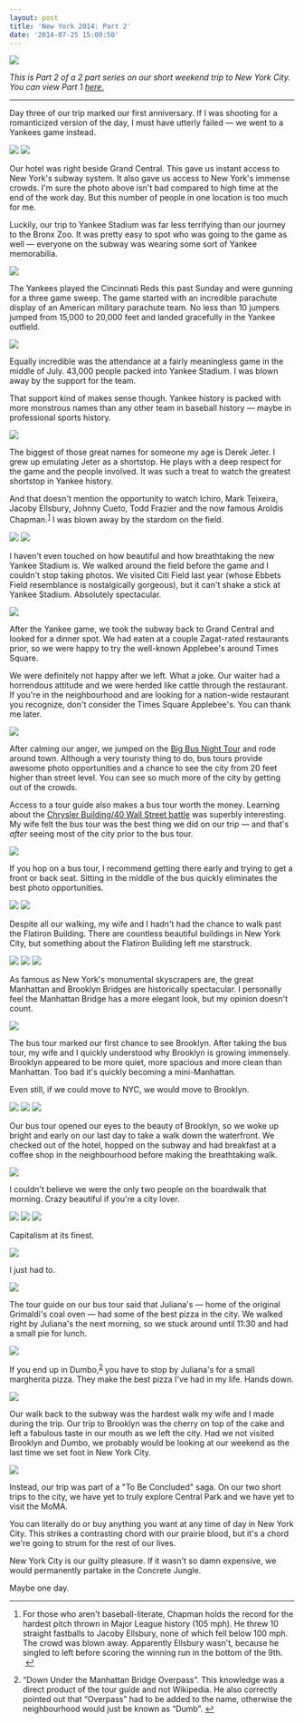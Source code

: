 ```yaml
---
layout: post
title: 'New York 2014: Part 2'
date: '2014-07-25 15:00:50'
---
```


![](http://static.thenewsprint.co/media/2014/Jul/P7200514.jpg)

*This is Part 2 of a 2 part series on our short weekend trip to New York City. You can view Part 1 [here.](http://www.thenewsprint.co/2014/07/23/new-york-2014-part-1/)*

---

Day three of our trip marked our first anniversary. If I was shooting for a romanticized version of the day, I must have utterly failed — we went to a Yankees game instead.

![](http://static.thenewsprint.co/media/2014/Jul/P7180205.jpg)
![](http://static.thenewsprint.co/media/2014/Jul/P7190388.jpg)

Our hotel was right beside Grand Central. This gave us instant access to New York's subway system. It also gave us access to New York's immense crowds. I'm sure the photo above isn't bad compared to high time at the end of the work day. But this number of people in one location is too much for me.

Luckily, our trip to Yankee Stadium was far less terrifying than our journey to the Bronx Zoo. It was pretty easy to spot who was going to the game as well — everyone on the subway was wearing some sort of Yankee memorabilia.

![](http://static.thenewsprint.co/media/2014/Jul/P7200526.jpg)

The Yankees played the Cincinnati Reds this past Sunday and were gunning for a three game sweep. The game started with an incredible parachute display of an American military parachute team. No less than 10 jumpers jumped from 15,000 to 20,000 feet and landed gracefully in the Yankee outfield.

![](http://static.thenewsprint.co/media/2014/Jul/P7200531.jpg)

Equally incredible was the attendance at a fairly meaningless game in the middle of July. 43,000 people packed into Yankee Stadium. I was blown away by the support for the team.

That support kind of makes sense though. Yankee history is packed with more monstrous names than any other team in baseball history — maybe in professional sports history. 

![](http://static.thenewsprint.co/media/2014/Jul/P7200615.jpg)

The biggest of those great names for someone my age is Derek Jeter. I grew up emulating Jeter as a shortstop. He plays with a deep respect for the game and the people involved. It was such a treat to watch the greatest shortstop in Yankee history.

<p>And that doesn&#39;t mention the opportunity to watch Ichiro, Mark Teixeira, Jacoby Ellsbury, Johnny Cueto, Todd Frazier and the now famous Aroldis Chapman.<sup id="fnref1"><a href="#fn1" rel="footnote">1</a></sup> I was blown away by the stardom on the field.</p>

![](http://static.thenewsprint.co/media/2014/Jul/P7200581.jpg)
![](http://static.thenewsprint.co/media/2014/Jul/P7200604.jpg)

I haven't even touched on how beautiful and how breathtaking the new Yankee Stadium is. We walked around the field before the game and I couldn't stop taking photos. We visited Citi Field last year (whose Ebbets Field resemblance is nostalgically gorgeous), but it can't shake a stick at Yankee Stadium. Absolutely spectacular.

![](http://static.thenewsprint.co/media/2014/Jul/P7200641.jpg)

After the Yankee game, we took the subway back to Grand Central and looked for a dinner spot. We had eaten at a couple Zagat-rated restaurants prior, so we were happy to try the well-known Applebee's around Times Square.

We were definitely not happy after we left. What a joke. Our waiter had a horrendous attitude and we were herded like cattle through the restaurant. If you're in the neighbourhood and are looking for a nation-wide restaurant you recognize, don't consider the Times Square Applebee's. You can thank me later.

![](http://static.thenewsprint.co/media/2014/Jul/P7200656.jpg)

After calming our anger, we jumped on the [Big Bus Night Tour](http://eng.bigbustours.com/newyork/night-tour.html) and rode around town. Although a very touristy thing to do, bus tours provide awesome photo opportunities and a chance to see the city from 20 feet higher than street level. You can see so much more of the city by getting out of the crowds.

Access to a tour guide also makes a bus tour worth the money. Learning about the [Chrysler Building/40 Wall Street battle](http://mentalfloss.com/article/31138/how-chrysler-building-got-so-tall-last-minute) was superbly interesting. My wife felt the bus tour was the best thing we did on our trip — and that's *after* seeing most of the city prior to the bus tour.

![](http://static.thenewsprint.co/media/2014/Jul/P7200661.jpg)

If you hop on a bus tour, I recommend getting there early and trying to get a front or back seat. Sitting in the middle of the bus quickly eliminates the best photo opportunities.

![](http://static.thenewsprint.co/media/2014/Jul/P7200667.jpg)
![](http://static.thenewsprint.co/media/2014/Jul/P7200676.jpg)

Despite all our walking, my wife and I hadn't had the chance to walk past the Flatiron Building. There are countless beautiful buildings in New York City, but something about the Flatiron Building left me starstruck. 

![](http://static.thenewsprint.co/media/2014/Jul/P7200680.jpg)
![](http://static.thenewsprint.co/media/2014/Jul/P7200711.jpg)
![](http://static.thenewsprint.co/media/2014/Jul/P7200723.jpg)

As famous as New York's monumental skyscrapers are, the great Manhattan and Brooklyn Bridges are historically spectacular. I personally feel the Manhattan Bridge has a more elegant look, but my opinion doesn't count.

![](http://static.thenewsprint.co/media/2014/Jul/P7200735.jpg)

The bus tour marked our first chance to see Brooklyn. After taking the bus tour, my wife and I quickly understood why Brooklyn is growing immensely. Brooklyn appeared to be more quiet, more spacious and more clean than Manhattan. Too bad it's quickly becoming a mini-Manhattan.

Even still, if we could move to NYC, we would move to Brooklyn.

![](http://static.thenewsprint.co/media/2014/Jul/P7200768.jpg)
![](http://static.thenewsprint.co/media/2014/Jul/P7200772.jpg)
![](http://static.thenewsprint.co/media/2014/Jul/P7210828.jpg)

Our bus tour opened our eyes to the beauty of Brooklyn, so we woke up bright and early on our last day to take a walk down the waterfront. We checked out of the hotel, hopped on the subway and had breakfast at a coffee shop in the neighbourhood before making the breathtaking walk.

![](http://static.thenewsprint.co/media/2014/Jul/P7210851.jpg)

I couldn't believe we were the only two people on the boardwalk that morning. Crazy beautiful if you're a city lover.

![](http://static.thenewsprint.co/media/2014/Jul/P7210856.jpg)
![](http://static.thenewsprint.co/media/2014/Jul/P7210862.jpg)
![](http://static.thenewsprint.co/media/2014/Jul/P7210864-1.jpg)

Capitalism at its finest.

![](http://static.thenewsprint.co/media/2014/Jul/P7190428.jpg)

I just had to.

![](http://static.thenewsprint.co/media/2014/Jul/P7210881.jpg)

The tour guide on our bus tour said that Juliana's — home of the original Grimaldi's coal oven — had some of the best pizza in the city. We walked right by Juliana's the next morning, so we stuck around until 11:30 and had a small pie for lunch.

![](http://static.thenewsprint.co/media/2014/Jul/P7210888.jpg)

<p>If you end up in Dumbo,<sup id="fnref2"><a href="#fn2" rel="footnote">2</a></sup> you have to stop by Juliana&#39;s for a small margherita pizza. They make the best pizza I&#39;ve had in my life. Hands down.</p>

![](http://static.thenewsprint.co/media/2014/Jul/P7210796.jpg)

Our walk back to the subway was the hardest walk my wife and I made during the trip. Our trip to Brooklyn was the cherry on top of the cake and left a fabulous taste in our mouth as we left the city. Had we not visited Brooklyn and Dumbo, we probably would be looking at our weekend as the last time we set foot in New York City.

![](http://static.thenewsprint.co/media/2014/Jul/P7210817.jpg)

Instead, our trip was part of a "To Be Concluded" saga. On our two short trips to the city, we have yet to truly explore Central Park and we have yet to visit the MoMA.

You can literally do or buy anything you want at any time of day in New York City. This strikes a contrasting chord with our prairie blood, but it's a chord we're going to strum for the rest of our lives.

New York City is our guilty pleasure. If it wasn't so damn expensive, we would permanently partake in the Concrete Jungle.

Maybe one day.

<div class="footnotes">
<hr />
<ol>

<li id="fn1">
<p>For those who aren&#39;t baseball-literate, Chapman holds the record for the hardest pitch thrown in Major League history (105 mph). He threw 10 straight fastballs to Jacoby Ellsbury, none of which fell below 100 mph. The crowd was blown away. Apparently Ellsbury wasn&#39;t, because he singled to left before scoring the winning run in the bottom of the 9th. &nbsp;<a href="#fnref1" rev="footnote">&#8617;</a></p>
</li>

<li id="fn2">
<p>&ldquo;Down Under the Manhattan Bridge Overpass&rdquo;. This knowledge was a direct product of the tour guide and not Wikipedia. He also correctly pointed out that &ldquo;Overpass&rdquo; had to be added to the name, otherwise the neighbourhood would just be known as &ldquo;Dumb&rdquo;.&nbsp;<a href="#fnref2" rev="footnote">&#8617;</a></p>
</li>

</ol>
</div>